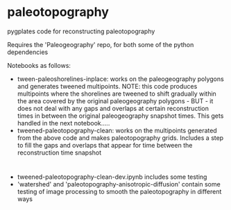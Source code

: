 # paleotopography
pygplates code for reconstructing paleotopography

Requires the 'Paleogeography' repo, for both some of the python dependencies

Notebooks as follows:

- tween-paleoshorelines-inplace: works on the paleogeography polygons and generates tweened multipoints. NOTE: this code produces multipoints where the shorelines are tweened to shift gradually within the area covered by the original paleogeography polygons - BUT - it does not deal with any gaps and overlaps at certain reconstruction times in between the original paleogeography snapshot times. This gets handled in the next notebook.....
- tweened-paleotopography-clean: works on the multipoints generated from the above code and makes paleotopography grids. Includes a step to fill the gaps and overlaps that appear for time between the reconstruction time snapshot
#

- tweened-paleotopography-clean-dev.ipynb includes some testing
- 'watershed' and 'paleotopography-anisotropic-diffusion' contain some testing of image processing to smooth the 
paleotopography in different ways
